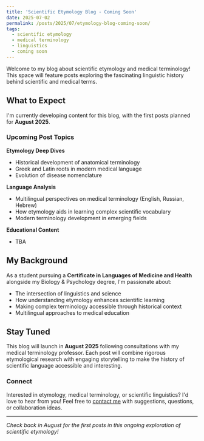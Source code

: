 ```yaml
---
title: 'Scientific Etymology Blog - Coming Soon'
date: 2025-07-02
permalink: /posts/2025/07/etymology-blog-coming-soon/
tags:
  - scientific etymology
  - medical terminology
  - linguistics
  - coming soon
---
```


Welcome to my blog about scientific etymology and medical terminology! This space will feature posts exploring the fascinating linguistic history behind scientific and medical terms.

## What to Expect

I'm currently developing content for this blog, with the first posts planned for **August 2025**.

### Upcoming Post Topics

**Etymology Deep Dives**
- Historical development of anatomical terminology
- Greek and Latin roots in modern medical language
- Evolution of disease nomenclature

**Language Analysis**
- Multilingual perspectives on medical terminology (English, Russian, Hebrew)
- How etymology aids in learning complex scientific vocabulary
- Modern terminology development in emerging fields

**Educational Content**
- TBA

## My Background

As a student pursuing a **Certificate in Languages of Medicine and Health** alongside my Biology & Psychology degree, I'm passionate about:
- The intersection of linguistics and science
- How understanding etymology enhances scientific learning
- Making complex terminology accessible through historical context
- Multilingual approaches to medical education

## Stay Tuned

This blog will launch in **August 2025** following consultations with my medical terminology professor. Each post will combine rigorous etymological research with engaging storytelling to make the history of scientific language accessible and interesting.

### Connect

Interested in etymology, medical terminology, or scientific linguistics? I'd love to hear from you! Feel free to [contact me](/contact/) with suggestions, questions, or collaboration ideas.

---

*Check back in August for the first posts in this ongoing exploration of scientific etymology!*
